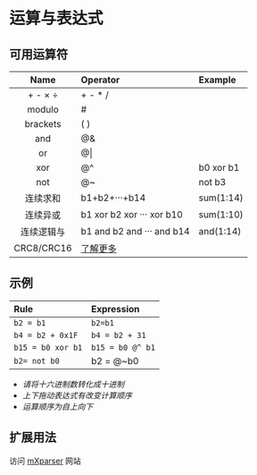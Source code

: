 # 运算与表达式

## 可用运算符

| Name | Operator | Example |
| :---: | :--- | :--- |
| + - × ÷ | + - \* / |  |
| modulo | \# |  |
| brackets | \( \) |  |
| and | @& |  |
| or | @\| |  |
| xor | @^ | b0 xor b1 |
| not | @~ | not b3 |
| 连续求和 | b1+b2+···+b14 | sum\(1:14\) |
| 连续异或 | b1 xor b2 xor ··· xor b10 | sum\(1:10\) |
| 连续逻辑与 | b1 and b2 and ··· and b14 | and\(1:14\) |
| CRC8/CRC16 | [了解更多](ji-suan-crc8-crc16.md) |  |

## 示例

| Rule | Expression |
| :--- | :--- |
| `b2 = b1` | `b2=b1` |
| `b4 = b2 + 0x1F` | `b4 = b2 + 31` |
| `b15 = b0 xor b1` | `b15 = b0 @^ b1` |
| `b2= not b0` | b2 = @~b0 |

* _请将十六进制数转化成十进制_
* _上下拖动表达式有改变计算顺序_
* _运算顺序为自上向下_

## 扩展用法

访问 [mXparser](http://mathparser.org/?s=Bitwise) 网站

